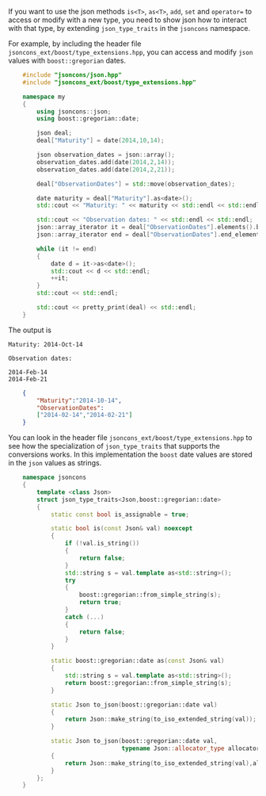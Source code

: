 If you want to use the json methods `is<T>`, `as<T>`, `add`, `set` and `operator=` to access or modify with a new type, you need to show json how to interact with that type, by extending `json_type_traits` in the `jsoncons` namespace.

For example, by including the header file `jsoncons_ext/boost/type_extensions.hpp`, you can access and modify `json` values with `boost::gregorian` dates.
```c++
    #include "jsoncons/json.hpp"
    #include "jsoncons_ext/boost/type_extensions.hpp"

    namespace my
    {
        using jsoncons::json;
        using boost::gregorian::date;

        json deal;
        deal["Maturity"] = date(2014,10,14);

        json observation_dates = json::array();
        observation_dates.add(date(2014,2,14));
        observation_dates.add(date(2014,2,21));

        deal["ObservationDates"] = std::move(observation_dates);

        date maturity = deal["Maturity"].as<date>();
        std::cout << "Maturity: " << maturity << std::endl << std::endl;

        std::cout << "Observation dates: " << std::endl << std::endl;
        json::array_iterator it = deal["ObservationDates"].elements().begin();
        json::array_iterator end = deal["ObservationDates"].end_elements();

        while (it != end)
        {
            date d = it->as<date>();
            std::cout << d << std::endl;
            ++it;
        }
        std::cout << std::endl;

        std::cout << pretty_print(deal) << std::endl;
    }
```
The output is

    Maturity: 2014-Oct-14

    Observation dates:

    2014-Feb-14
    2014-Feb-21
```json
    {
        "Maturity":"2014-10-14",
        "ObservationDates":
        ["2014-02-14","2014-02-21"]
    }
```
You can look in the header file `jsoncons_ext/boost/type_extensions.hpp`
to see how the specialization of `json_type_traits` that supports
the conversions works. In this implementation the `boost` date values are stored in the `json` values as strings.

```c++
    namespace jsoncons 
    {
        template <class Json>
        struct json_type_traits<Json,boost::gregorian::date>
        {
            static const bool is_assignable = true;

            static bool is(const Json& val) noexcept
            {
                if (!val.is_string())
                {
                    return false;
                }
                std::string s = val.template as<std::string>();
                try
                {
                    boost::gregorian::from_simple_string(s);
                    return true;
                }
                catch (...)
                {
                    return false;
                }
            }

            static boost::gregorian::date as(const Json& val)
            {
                std::string s = val.template as<std::string>();
                return boost::gregorian::from_simple_string(s);
            }

            static Json to_json(boost::gregorian::date val)
            {
                return Json::make_string(to_iso_extended_string(val));
            }

            static Json to_json(boost::gregorian::date val, 
                                typename Json::allocator_type allocator)
            {
                return Json::make_string(to_iso_extended_string(val),allocator);
            }
        };
    }
```
